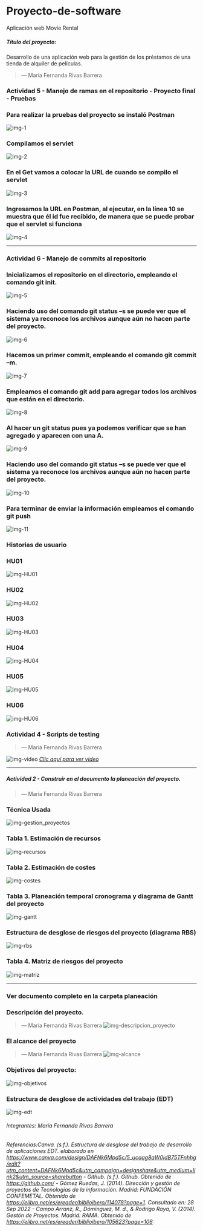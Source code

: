 # Proyecto-de-software
Aplicación web Movie Rental
##### Título del proyecto: 
Desarrollo de una aplicación web para la gestión de los préstamos de una tienda de alquiler de películas.

<!-- Sección María Fernanda Rivas Barrera -->
> — María Fernanda Rivas Barrera

### Actividad 5 - Manejo de ramas en el repositorio - Proyecto final - Pruebas

### Para realizar la pruebas del proyecto se instaló Postman 
![img-1](https://raw.githubusercontent.com/MaferRb/Proyecto-de-software/main/assets/img/1.png)

### Compilamos el servlet
![img-2](https://raw.githubusercontent.com/MaferRb/Proyecto-de-software/main/assets/img/2.png)

### En el Get vamos a colocar la URL de cuando se compilo el servlet
![img-3](https://raw.githubusercontent.com/MaferRb/Proyecto-de-software/main/assets/img/3.png)

### Ingresamos la URL en Postman, al ejecutar, en la línea 10 se muestra que él id fue recibido, de manera que se puede probar que el servlet si funciona 
![img-4](https://raw.githubusercontent.com/MaferRb/Proyecto-de-software/main/assets/img/4.png)

<!-- Sección María Fernanda Rivas Barrera -->

----------------------------------------------------------------------------------------------------------
<!-- Sección María Fernanda Rivas Barrera -->
### Actividad 6 - Manejo de commits al repositorio

### Inicializamos el repositorio en el directorio, empleando el comando git init.
![img-5](https://raw.githubusercontent.com/MaferRb/Proyecto-de-software/main/assets/img/5.png)

### Haciendo uso del comando git status –s se puede ver que el sistema ya reconoce los archivos aunque aún no hacen parte del proyecto.
![img-6](https://raw.githubusercontent.com/MaferRb/Proyecto-de-software/main/assets/img/6.png)

### Hacemos un primer commit, empleando el comando git commit –m.
![img-7](https://raw.githubusercontent.com/MaferRb/Proyecto-de-software/main/assets/img/7.png)

### Empleamos el comando git add para agregar todos los archivos que están en el directorio.
![img-8](https://raw.githubusercontent.com/MaferRb/Proyecto-de-software/main/assets/img/8.png)

### Al hacer un git status pues ya podemos verificar que se han agregado y aparecen con una A.
![img-9](https://raw.githubusercontent.com/MaferRb/Proyecto-de-software/main/assets/img/9.png)

### Haciendo uso del comando git status –s se puede ver que el sistema ya reconoce los archivos aunque aún no hacen parte del proyecto.
![img-10](https://raw.githubusercontent.com/MaferRb/Proyecto-de-software/main/assets/img/10.png)

### Para terminar de enviar la información empleamos el comando git push
![img-11](https://raw.githubusercontent.com/MaferRb/Proyecto-de-software/main/assets/img/11.png)

<!-- Sección María Fernanda Rivas Barrera -->




<!-- Sección María Fernanda Rivas Barrera -->

### Historias de usuario
### HU01
![img-HU01](https://raw.githubusercontent.com/MaferRb/Proyecto-de-software/main/assets/img/HU01.png)

### HU02
![img-HU02](https://raw.githubusercontent.com/MaferRb/Proyecto-de-software/main/assets/img/HU02.png)

### HU03
![img-HU03](https://raw.githubusercontent.com/MaferRb/Proyecto-de-software/main/assets/img/HU03.png)

### HU04
![img-HU04](https://raw.githubusercontent.com/MaferRb/Proyecto-de-software/main/assets/img/HU04.png)

### HU05
![img-HU05](https://raw.githubusercontent.com/MaferRb/Proyecto-de-software/main/assets/img/HU05.png)

### HU06
![img-HU06](https://raw.githubusercontent.com/MaferRb/Proyecto-de-software/main/assets/img/HU06.png)

<!-- Sección María Fernanda Rivas Barrera -->

### Actividad 4 - Scripts de testing

<!-- Sección María Fernanda Rivas Barrera -->
> — María Fernanda Rivas Barrera


![img-video](https://raw.githubusercontent.com/MaferRb/Proyecto-de-software/main/assets/img/video.jpg)
[*Clic aquí para ver video*](https://laiberocol-my.sharepoint.com/:v:/g/personal/mrivasba_ibero_edu_co/ERPl4yndJ7RLr60rQu3lbPwBDz7BPSHj2GVhRtLTpIQzxA?e=ih3Yz3)
<!-- Sección María Fernanda Rivas Barrera -->


----------------------------------------------------------------------------------------------------------


##### Actividad 2 - Construir en el documento la planeación del proyecto.

 <!-- Sección María Fernanda Rivas Barrera -->


> — María Fernanda Rivas Barrera

### Técnica Usada
![img-gestion_proyectos](https://raw.githubusercontent.com/MaferRb/Proyecto-de-software/main/assets/img/gestion_proyectos.png)


### Tabla 1. Estimación de recursos

![img-recursos](https://raw.githubusercontent.com/MaferRb/Proyecto-de-software/main/assets/img/recursos.png)

### Tabla 2. Estimación de costes
![img-costes](https://raw.githubusercontent.com/MaferRb/Proyecto-de-software/main/assets/img/costes.png)


### Tabla 3. Planeación temporal cronograma y diagrama de Gantt del proyecto
![img-gantt](https://raw.githubusercontent.com/MaferRb/Proyecto-de-software/main/assets/img/gantt.png)

### Estructura de desglose de riesgos del proyecto (diagrama RBS)
![img-rbs](https://raw.githubusercontent.com/MaferRb/Proyecto-de-software/main/assets/img/rbs.png)

### Tabla 4. Matriz de riesgos del proyecto
![img-matriz](https://raw.githubusercontent.com/MaferRb/Proyecto-de-software/main/assets/img/matriz.png)

----------------------------------------------------------------------------------------------------------

### Ver documento completo en la carpeta planeación

<!-- Sección María Fernanda Rivas Barrera -->
### Descripción del proyecto.
> — María Fernanda Rivas Barrera
![img-descripcion_proyecto](https://github.com/MaferRb/Proyecto-de-software/blob/main/assets/img/descripcion_proyecto.png?raw=true)



<!-- Sección María Fernanda Rivas Barrera -->


<!-- Sección María Fernanda Rivas Barrera -->
### El alcance del proyecto

> — María Fernanda Rivas Barrera
![img-alcance](https://raw.githubusercontent.com/MaferRb/Proyecto-de-software/main/assets/img/alcance.png)


### Objetivos del proyecto:

![img-objetivos](https://raw.githubusercontent.com/MaferRb/Proyecto-de-software/main/assets/img/objetivos.png)

### Estructura de desglose de actividades del trabajo (EDT)
![img-edt](https://raw.githubusercontent.com/MaferRb/Proyecto-de-software/main/assets/img/edt.png)


<!-- Sección María Fernanda Rivas Barrera -->

<!-- Sección general footer -->
###### *Integrantes: María Fernanda Rivas Barrera*
###### *Referencias:Canva. (s.f.). Estructura de desglose del trabajo de desarrollo de aplicaciones EDT. elaborado en https://www.canva.com/design/DAFNk6Mpd5c/5_ucaqg8qW0idB75TFnhhg/edit?utm_content=DAFNk6Mpd5c&utm_campaign=designshare&utm_medium=link2&utm_source=sharebutton - Github. (s.f.). Github. Obtenido de https://github.com/ - Gómez Ruedas, J. (2014). Dirección y gestón de proyectos de Tecnologías de la información. Madrid: FUNDACIÓN CONFEMETAL. Obtenido de https://elibro.net/es/ereader/biblioibero/114078?page=1. Consultado en: 28 Sep 2022 - Campo Arranz, R., Dóminguez, M. d., & Rodrigo Raya, V. (2014). Gestón de Proyectos. Madrid: RAMA. Obtenido de https://elibro.net/es/ereader/biblioibero/105623?page=106*


<!-- Sección general footer -->